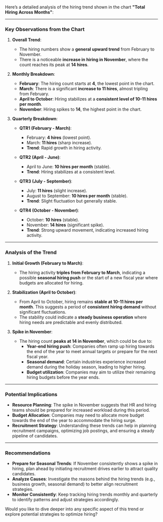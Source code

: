 Here’s a detailed analysis of the hiring trend shown in the chart **"Total Hiring Across Months"**:

---

### **Key Observations from the Chart**
1. **Overall Trend**:
   - The hiring numbers show a **general upward trend** from February to November.
   - There is a noticeable **increase in hiring in November**, where the count reaches its peak at **14 hires**.

2. **Monthly Breakdown**:
   - **February**: The hiring count starts at **4**, the lowest point in the chart.
   - **March**: There is a significant **increase to 11 hires**, almost tripling from February.
   - **April to October**: Hiring stabilizes at a **consistent level of 10-11 hires per month**.
   - **November**: Hiring spikes to **14**, the highest point in the chart.

3. **Quarterly Breakdown**:
   - **QTR1 (February - March)**:
     - February: **4 hires** (lowest point).
     - March: **11 hires** (sharp increase).
     - **Trend**: Rapid growth in hiring activity.

   - **QTR2 (April - June)**:
     - April to June: **10 hires per month** (stable).
     - **Trend**: Hiring stabilizes at a consistent level.

   - **QTR3 (July - September)**:
     - July: **11 hires** (slight increase).
     - August to September: **10 hires per month** (stable).
     - **Trend**: Slight fluctuation but generally stable.

   - **QTR4 (October - November)**:
     - October: **10 hires** (stable).
     - November: **14 hires** (significant spike).
     - **Trend**: Strong upward movement, indicating increased hiring activity.

---

### **Analysis of the Trend**
1. **Initial Growth (February to March)**:
   - The hiring activity **triples from February to March**, indicating a possible **seasonal hiring push** or the start of a new fiscal year where budgets are allocated for hiring.

2. **Stabilization (April to October)**:
   - From April to October, hiring remains **stable at 10-11 hires per month**. This suggests a period of **consistent hiring demand** without significant fluctuations.
   - The stability could indicate a **steady business operation** where hiring needs are predictable and evenly distributed.

3. **Spike in November**:
   - The hiring count **peaks at 14 in November**, which could be due to:
     - **Year-end hiring push**: Companies often ramp up hiring towards the end of the year to meet annual targets or prepare for the next fiscal year.
     - **Seasonal demand**: Certain industries experience increased demand during the holiday season, leading to higher hiring.
     - **Budget utilization**: Companies may aim to utilize their remaining hiring budgets before the year ends.

---

### **Potential Implications**
- **Resource Planning**: The spike in November suggests that HR and hiring teams should be prepared for increased workload during this period.
- **Budget Allocation**: Companies may need to allocate more budget towards the end of the year to accommodate the hiring surge.
- **Recruitment Strategy**: Understanding these trends can help in planning recruitment campaigns, optimizing job postings, and ensuring a steady pipeline of candidates.

---

### **Recommendations**
- **Prepare for Seasonal Trends**: If November consistently shows a spike in hiring, plan ahead by initiating recruitment drives earlier to attract quality candidates.
- **Analyze Causes**: Investigate the reasons behind the hiring trends (e.g., business growth, seasonal demand) to better align recruitment strategies.
- **Monitor Consistently**: Keep tracking hiring trends monthly and quarterly to identify patterns and adjust strategies accordingly.

Would you like to dive deeper into any specific aspect of this trend or explore potential strategies to optimize hiring?

